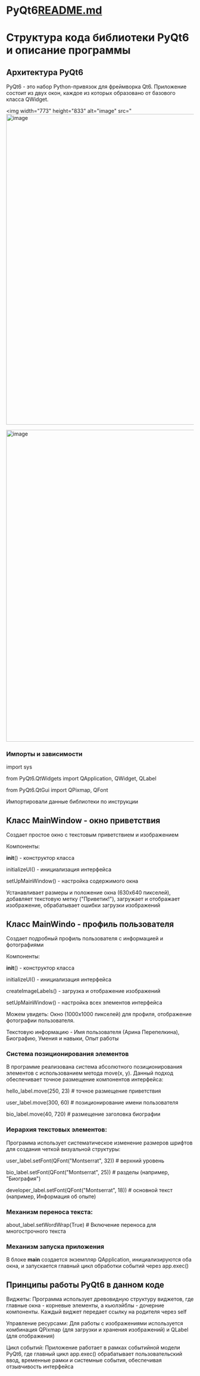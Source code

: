 # PyQt6[README.md](https://github.com/user-attachments/files/23143543/README.md)
# Структура кода библиотеки PyQt6 и описание программы


## Архитектура PyQt6


PyQt6 - это набор Python-привязок для фреймворка Qt6. Приложение состоит из двух окон, каждое из которых образовано от базового класса QWidget.

<img width="773" height="833" alt="image" src="<img width="773" height="833" alt="image" src="https://github.com/user-attachments/assets/c494f2b5-275f-4d7a-afc1-596672a3d6a8" />

<img width="793" height="836" alt="image" src="https://github.com/user-attachments/assets/bf37cbfc-5568-40b1-adce-4820faf28261" />

### Импорты и зависимости

import sys

from PyQt6.QtWidgets import QApplication, QWidget, QLabel

from PyQt6.QtGui import QPixmap, QFont

Импортировали данные библиотеки по инструкции


## Класс MainWindow - окно приветствия
Создает простое окно с текстовым приветствием и изображением

Компоненты:

__init__() - конструктор класса

initializeUI() - инициализация интерфейса

setUpMainWindow() - настройка содержимого окна


Устанавливает размеры и положение окна (630x640 пикселей),  добавляет текстовую метку ("Приветик!"),  загружает и отображает изображение,  обрабатывает ошибки загрузки изображений

## Класс MainWindo - профиль пользователя
Создает подробный профиль пользователя с информацией и фотографиями

Компоненты:

__init__() - конструктор класса

initializeUI() - инициализация интерфейса

createImageLabels() - загрузка и отображение изображений

setUpMainWindow() - настройка всех элементов интерфейса


Можем увидеть:
Окно (1000x1000 пикселей) для профиля, отображение фотографии пользователя. 

Текстовую информацию - Имя пользователя (Арина Перепелкина), Биографию, Умения и навыки, Опыт работы 

###  Система позиционирования элементов
В программе реализована система абсолютного позиционирования элементов с использованием метода move(x, y). Данный подход обеспечивает точное размещение компонентов интерфейса:


hello_label.move(250, 23)        # точное размещение приветствия

user_label.move(300, 60)         # позиционирование имени пользователя

bio_label.move(40, 720)          # размещение заголовка биографии

### Иерархия текстовых элементов:
Программа использует систематическое изменение размеров шрифтов для создания четкой визуальной структуры:

user_label.setFont(QFont("Montserrat", 32))   # верхний уровень

bio_label.setFont(QFont("Montserrat", 25))    # разделы (например, "Биография")

developer_label.setFont(QFont("Montserrat", 18))   # основной текст (например, Информация об опыте)

### Механизм переноса текста:

about_label.setWordWrap(True)  # Включение переноса для многострочного текста


###  Механизм запуска приложения

В блоке __main__ создается экземпляр QApplication, инициализируются оба окна, и запускается главный цикл обработки событий через app.exec()

## Принципы работы PyQt6 в данном коде
Виджеты: Программа использует древовидную структуру виджетов, где главные окна - корневые элементы, а кьюлэйблы - дочерние компоненты. Каждый виджет передает ссылку на родителя через self

Управление ресурсами: Для работы с изображениями используется комбинация QPixmap (для загрузки и хранения изображений) и QLabel (для отображения)

Цикл событий: Приложение работает в рамках событийной модели PyQt6, где главный цикл app.exec() обрабатывает пользовательский ввод, временные рамки и системные события, обеспечивая отзывчивость интерфейса






